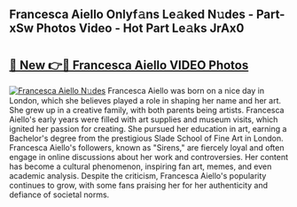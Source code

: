 ## Francesca Aiello Onlyf𝚊ns Le𝚊ked N𝚞des - Part-xSw Photos Video - Hot Part Le𝚊ks JrAx0

# <h2><a href="http://ac12635.deff.icu/?id=Francesca+Aiello">🔗 New 👉🔴 Francesca Aiello VIDEO Photos</a></h2>

[![Francesca Aiello N𝚞des](https://i.imgur.com/rIISA9y.gif)](http://ac12635.deff.icu/?id=Francesca+Aiello)
Francesca Aiello was born on a nice day in London, which she believes played a role in shaping her name and her art. She grew up in a creative family, with both parents being artists. Francesca Aiello's early years were filled with art supplies and museum visits, which ignited her passion for creating. She pursued her education in art, earning a Bachelor's degree from the prestigious Slade School of Fine Art in London. Francesca Aiello's followers, known as "Sirens," are fiercely loyal and often engage in online discussions about her work and controversies. Her content has become a cultural phenomenon, inspiring fan art, memes, and even academic analysis. Despite the criticism, Francesca Aiello's popularity continues to grow, with some fans praising her for her authenticity and defiance of societal norms.
